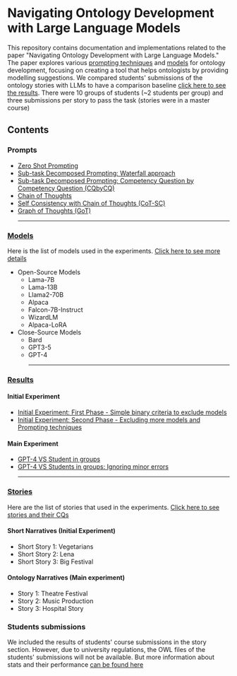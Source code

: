 # Navigating Ontology Development with Large Language Models

This repository contains documentation and implementations related to the paper "Navigating Ontology Development with Large Language Models." The paper explores various [prompting techniques](Prompts) and [models](Models/README.MD) for ontology development, focusing on creating a tool that helps ontologists by providing modelling suggestions.
We compared students' submissions of the ontology stories with LLMs to have a comparison baseline [click here to see the results](ExperimentResult/Readme.md). There were 10 groups of students (~2 students per group) and three submissions per story to pass the task (stories were in a master course)
## Contents
### Prompts
  - [Zero Shot Prompting](Prompts/Readme.md#zero-shot)
  - [Sub-task Decomposed Prompting: Waterfall approach](Prompts#sub-task-decomposed-prompting---waterfall)
  - [Sub-task Decomposed Prompting: Competency Question by Competency Question (CQbyCQ)](Prompts/README.md#sub-task-decomposed-prompting---competency-question-by-competency-question)
  - [Chain of Thoughts](https://github.com/saeedizade/LLMsOntology/tree/main/Prompts#chain-of-thoughts-cot)
  - [Self Consistency with Chain of Thoughts (CoT-SC)](https://github.com/saeedizade/LLMsOntology/tree/main/Prompts#self-consistency-with-chain-of-thoughts-cot-sc)
  - [Graph of Thoughts (GoT)](https://github.com/saeedizade/LLMsOntology/tree/main/Prompts#graph-of-thoughts-got) <hr>
### [Models](Models#large-language-models)
Here is the list of models used in the experiments. [Click here to see more details](/Models#large-language-models)

  - Open-Source Models
    - Lama-7B
    - Lama-13B
    - Llama2-70B
    - Alpaca
    - Falcon-7B-Instruct
    - WizardLM 
    - Alpaca-LoRA
  - Close-Source Models
    - Bard
    - GPT3-5
    - GPT-4 <hr>
### [Results]()
  #### Initial Experiment 
  - [Initial Experiment: First Phase - Simple binary criteria to exclude models](ExperimentResult/Readme.md)
  - [Initial Experiment: Second Phase - Excluding more models and Prompting techniques](ExperimentResult/Readme.md)
  #### Main Experiment
  - [GPT-4 VS Student in groups](ExperimentResult/Readme.md)
  - [GPT-4 VS Students in groups: Ignoring minor errors](ExperimentResult/Readme.md) <hr>

### [Stories](Stories/README.MD#here-are-ontology-stories-in-the-experiments)
Here are the list of stories that used in the experiments. [Click here to see stories and their CQs](Stories/README.MD#here-are-ontology-stories-in-the-experiments)
#### Short Narratives (Initial Experiment)
  - Short Story 1: Vegetarians 
  - Short Story 2: Lena
  - Short Story 3: Big Festival 
#### Ontology Narratives (Main experiment)
  - Story 1: Theatre Festival
  - Story 2: Music Production 
  - Story 3: Hospital Story

### Students submissions
We included the results of students' course submissions in the story section. However, due to university regulations, the OWL files of the students' submissions will not be available.
But more information about stats and their performance [ can be found here](Stories/README.MD#students-submission-stats) 
